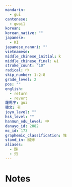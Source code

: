 ```yaml
---
mandarin:
  - guī
cantonese:
  - gwai1
korean:
korean_native: ""
japanese:
  - KI
japanese_nanori: ""
vietnamese:
middle_chinese_initial: k
middle_chinese_final: ʉi
stroke_count: "10"
radical: 巾
skip_number: 1-2-8
grade_level: 2
pos: ""
english:
  - return
  - revert
羅馬字: gui
韓文: 귀
joyo_level: ""
hsk_level: ""
hanmun_edu_level: 中
danayo_id: 2082
mc_id: 173
graphemic_classification: 堆
stand_in: 回帰
aliases:
  - 歸
  - 归
---
```


# Notes
